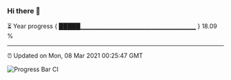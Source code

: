 ### Hi there 👋

⏳ Year progress { █████▁▁▁▁▁▁▁▁▁▁▁▁▁▁▁▁▁▁▁▁▁▁▁▁▁ } 18.09 %

---

⏰ Updated on Mon, 08 Mar 2021 00:25:47 GMT

![Progress Bar CI](https://github.com/liununu/liununu/workflows/Progress%20Bar%20CI/badge.svg)
